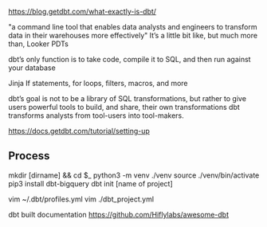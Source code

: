 
https://blog.getdbt.com/what-exactly-is-dbt/

"a command line tool that enables data analysts and engineers to transform data in their warehouses more effectively"
It’s a little bit like, but much more than, Looker PDTs

dbt’s only function is to take code, compile it to SQL, and then run against your database

Jinja
If statements, for loops, filters, macros, and more

dbt’s goal is not to be a library of SQL transformations, but rather to give users powerful tools to build, and share, their own transformations
dbt transforms analysts from tool-users into tool-makers.

https://docs.getdbt.com/tutorial/setting-up

## Process

mkdir [dirname] && cd $_
python3 -m venv ./venv
source ./venv/bin/activate
pip3 install dbt-bigquery
dbt init [name of project]

vim ~/.dbt/profiles.yml
vim ./dbt_project.yml


dbt built documentation
https://github.com/Hiflylabs/awesome-dbt
